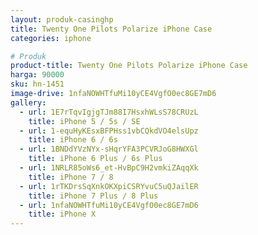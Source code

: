 ```yaml
---
layout: produk-casinghp
title: Twenty One Pilots Polarize iPhone Case
categories: iphone

# Produk
product-title: Twenty One Pilots Polarize iPhone Case
harga: 90000
sku: hn-1451
image-drive: 1nfaNOWHTfuMi10yCE4VgfO0ec8GE7mD6
gallery:
  - url: 1E7rTqvIgjgTJm88I7HsxhWLsS78CRUzL
    title: iPhone 5 / 5s / SE
  - url: 1-equHyKEsxBFPHss1vbCQkdVO4elsUpz
    title: iPhone 6 / 6s
  - url: 1BNDdYVzNYx-sHqrYFA3PCVRJoG8HWXGl
    title: iPhone 6 Plus / 6s Plus
  - url: 1NRLR85oWs6_et-HvBpC9H2vmkiZAqqXk
    title: iPhone 7 / 8
  - url: 1rTKDrsSqXnkOKXpiCSRYvuC5uQJailER
    title: iPhone 7 Plus / 8 Plus
  - url: 1nfaNOWHTfuMi10yCE4VgfO0ec8GE7mD6
    title: iPhone X
---
```

